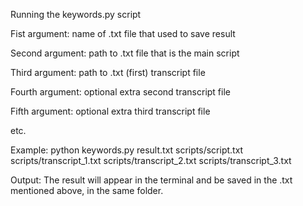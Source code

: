 Running the keywords.py script

Fist argument: name of .txt file that used to save result

Second argument: path to .txt file that is the main script

Third argument: path to .txt (first) transcript file

Fourth argument: optional extra second transcript file

Fifth argument: optional extra third transcript file

etc.

Example: python keywords.py result.txt scripts/script.txt scripts/transcript_1.txt scripts/transcript_2.txt scripts/transcript_3.txt

Output: The result will appear in the terminal and be saved in the .txt mentioned above, in the same folder.
